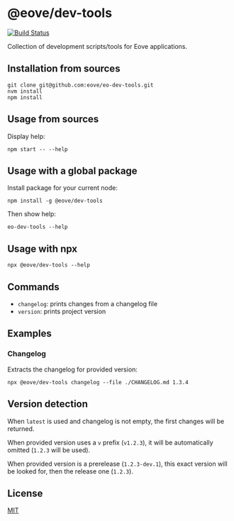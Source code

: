 # @eove/dev-tools

[![Build Status](https://github.com/eove/eo-dev-tools/workflows/CI/badge.svg)](https://github.com/eove/eo-dev-tools/actions?query=workflow%3ACI)

Collection of development scripts/tools for Eove applications.

## Installation from sources

```
git clone git@github.com:eove/eo-dev-tools.git
nvm install
npm install
```

## Usage from sources

Display help:

```
npm start -- --help
```

## Usage with a global package

Install package for your current node:

```
npm install -g @eove/dev-tools
```

Then show help:

```
eo-dev-tools --help
```

## Usage with npx

```
npx @eove/dev-tools --help
```

## Commands

- `changelog`: prints changes from a changelog file
- `version`: prints project version

## Examples

### Changelog

Extracts the changelog for provided version:

```
npx @eove/dev-tools changelog --file ./CHANGELOG.md 1.3.4
```

## Version detection

When `latest` is used and changelog is not empty, the first changes will be returned.

When provided version uses a `v` prefix (`v1.2.3`), it will be automatically omitted (`1.2.3` will be used).

When provided version is a prerelease (`1.2.3-dev.1`), this exact version will be looked for, then the release one (`1.2.3`).

## License

[MIT](LICENSE)
